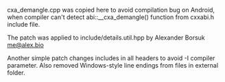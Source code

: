 cxa_demangle.cpp was copied here to avoid compilation bug on Android, when
compiler can't detect abi::__cxa_demangle() function from cxxabi.h include file.

The patch was applied to include/details.util.hpp by Alexander Borsuk <me@alex.bio>

Another simple patch changes includes in all headers to avoid -I compiler parameter.
Also removed Windows-style line endings from files in external folder.